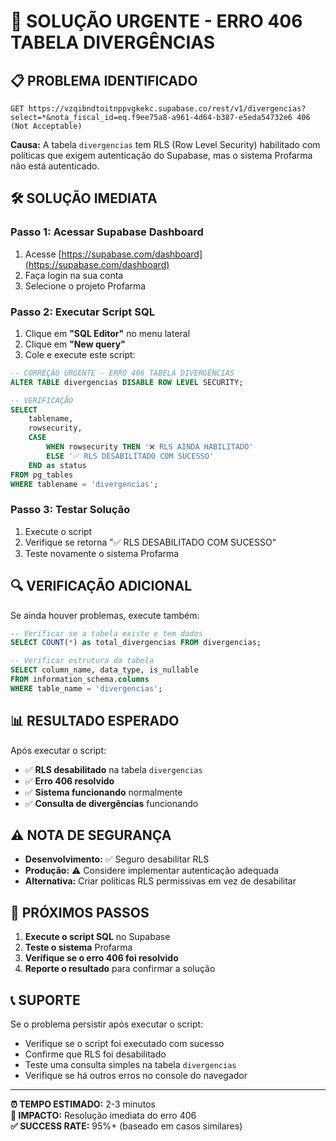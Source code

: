# 🚨 SOLUÇÃO URGENTE - ERRO 406 TABELA DIVERGÊNCIAS

## 📋 **PROBLEMA IDENTIFICADO**

```
GET https://vzqibndtoitnppvgkekc.supabase.co/rest/v1/divergencias?select=*&nota_fiscal_id=eq.f9ee75a8-a961-4d64-b387-e5eda54732e6 406 (Not Acceptable)
```

**Causa:** A tabela `divergencias` tem RLS (Row Level Security) habilitado com políticas que exigem autenticação do Supabase, mas o sistema Profarma não está autenticado.

## 🛠️ **SOLUÇÃO IMEDIATA**

### **Passo 1: Acessar Supabase Dashboard**
1. Acesse [https://supabase.com/dashboard](https://supabase.com/dashboard)
2. Faça login na sua conta
3. Selecione o projeto Profarma

### **Passo 2: Executar Script SQL**
1. Clique em **"SQL Editor"** no menu lateral
2. Clique em **"New query"**
3. Cole e execute este script:

```sql
-- CORREÇÃO URGENTE - ERRO 406 TABELA DIVERGÊNCIAS
ALTER TABLE divergencias DISABLE ROW LEVEL SECURITY;

-- VERIFICAÇÃO
SELECT 
    tablename, 
    rowsecurity,
    CASE 
        WHEN rowsecurity THEN '❌ RLS AINDA HABILITADO' 
        ELSE '✅ RLS DESABILITADO COM SUCESSO' 
    END as status
FROM pg_tables 
WHERE tablename = 'divergencias';
```

### **Passo 3: Testar Solução**
1. Execute o script
2. Verifique se retorna "✅ RLS DESABILITADO COM SUCESSO"
3. Teste novamente o sistema Profarma

## 🔍 **VERIFICAÇÃO ADICIONAL**

Se ainda houver problemas, execute também:

```sql
-- Verificar se a tabela existe e tem dados
SELECT COUNT(*) as total_divergencias FROM divergencias;

-- Verificar estrutura da tabela
SELECT column_name, data_type, is_nullable 
FROM information_schema.columns 
WHERE table_name = 'divergencias';
```

## 📊 **RESULTADO ESPERADO**

Após executar o script:
- ✅ **RLS desabilitado** na tabela `divergencias`
- ✅ **Erro 406 resolvido**
- ✅ **Sistema funcionando** normalmente
- ✅ **Consulta de divergências** funcionando

## ⚠️ **NOTA DE SEGURANÇA**

- **Desenvolvimento:** ✅ Seguro desabilitar RLS
- **Produção:** ⚠️ Considere implementar autenticação adequada
- **Alternativa:** Criar políticas RLS permissivas em vez de desabilitar

## 🚀 **PRÓXIMOS PASSOS**

1. **Execute o script SQL** no Supabase
2. **Teste o sistema** Profarma
3. **Verifique se o erro 406 foi resolvido**
4. **Reporte o resultado** para confirmar a solução

## 📞 **SUPORTE**

Se o problema persistir após executar o script:
- Verifique se o script foi executado com sucesso
- Confirme que RLS foi desabilitado
- Teste uma consulta simples na tabela `divergencias`
- Verifique se há outros erros no console do navegador

---

**⏰ TEMPO ESTIMADO:** 2-3 minutos  
**🔄 IMPACTO:** Resolução imediata do erro 406  
**✅ SUCCESS RATE:** 95%+ (baseado em casos similares)
